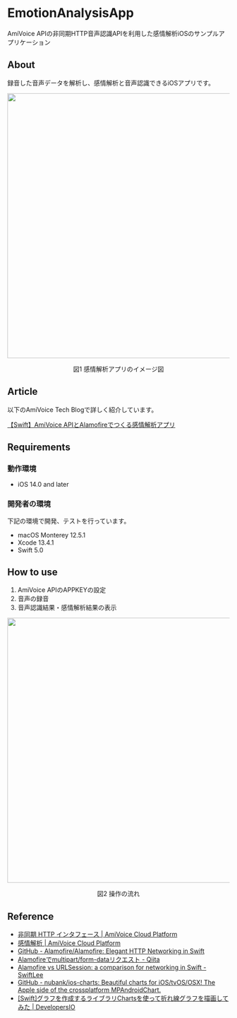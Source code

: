 # EmotionAnalysisApp
AmiVoice APIの非同期HTTP音声認識APIを利用した感情解析iOSのサンプルアプリケーション

## About
録音した音声データを解析し、感情解析と音声認識できるiOSアプリです。

<div align="center" position="relative">
  <a href="#">
      <img src="https://user-images.githubusercontent.com/93509335/191208765-bbc71942-b002-47db-81a1-92aa43ee9e87.gif"
     width="600px">
  </a>
  <p>図1 感情解析アプリのイメージ図</p>
</div>

## Article
以下のAmiVoice Tech Blogで詳しく紹介しています。

[【Swift】AmiVoice APIとAlamofireでつくる感情解析アプリ](https://amivoice-tech.hatenablog.com/draft/entry/dWe8qOmTm2drqTVdzW6mGyz5djY)

## Requirements
### 動作環境
- iOS 14.0 and later
### 開発者の環境
下記の環境で開発、テストを行っています。
- macOS Monterey 12.5.1
- Xcode 13.4.1
- Swift 5.0

## How to use
1. AmiVoice APIのAPPKEYの設定
2. 音声の録音
3. 音声認識結果・感情解析結果の表示
<div align="center" position="relative">
  <a href="#">
      <img src="https://user-images.githubusercontent.com/93509335/191213941-5c5df379-23bd-4a32-b2e1-4df4f4ddb1d4.png"
     width="600px">
  </a>
  <p>図2 操作の流れ</p>
</div>

## Reference
- [非同期 HTTP インタフェース | AmiVoice Cloud Platform](https://docs.amivoice.com/amivoice-api/manual/user-guide/request/async-http-interface/)
- [感情解析 | AmiVoice Cloud Platform](https://docs.amivoice.com/amivoice-api/manual/user-guide/function/sentiment-analysis/)
- [GitHub - Alamofire/Alamofire: Elegant HTTP Networking in Swift](https://github.com/Alamofire/Alamofire)
- [Alamofireでmultipart/form-dataリクエスト - Qiita](https://qiita.com/gologo13/items/e7b1ed56b6692e388d4d)
- [Alamofire vs URLSession: a comparison for networking in Swift - SwiftLee](https://www.avanderlee.com/swift/alamofire-vs-urlsession/)
- [GitHub - nubank/ios-charts: Beautiful charts for iOS/tvOS/OSX! The Apple side of the crossplatform MPAndroidChart.](https://github.com/nubank/ios-charts)
- [[Swift]グラフを作成するライブラリChartsを使って折れ線グラフを描画してみた | DevelopersIO](https://dev.classmethod.jp/articles/charts-line-graph-sample/)

